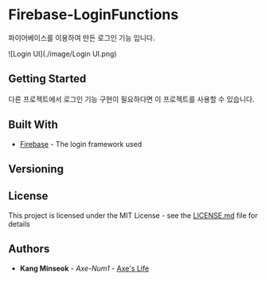 # Firebase-LoginFunctions

파이어베이스를 이용하여 만든 로그인 기능 입니다.

![Login UI](./image/Login UI.png)

## Getting Started

다른 프로젝트에서 로그인 기능 구현이 필요하다면 이 프로젝트를 사용할 수 있습니다.

## Built With

* [Firebase](https://firebase.google.com/?&gclid=Cj0KCQjwoqDtBRD-ARIsAL4pviClBagMFchiylPsW0mbn23HtPWgLjiTXemq6dYC8telVepxfJKnWtcaAnbtEALw_wcB) - The login framework used

## Versioning

## License

This project is licensed under the MIT License - see the [LICENSE.md](https://github.com/Axe-Num1/Firebase-LoginFunctions/blob/master/LICENSE) file for details

## Authors

* **Kang Minseok** - *Axe-Num1* - [Axe's Life](https://axe-num1.tistory.com)
